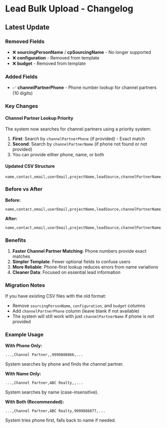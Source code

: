 # Lead Bulk Upload - Changelog

## Latest Update

### Removed Fields
- ❌ **sourcingPersonName** / **cpSourcingName** - No longer supported
- ❌ **configuration** - Removed from template
- ❌ **budget** - Removed from template

### Added Fields
- ✅ **channelPartnerPhone** - Phone number lookup for channel partners (10 digits)

### Key Changes

#### Channel Partner Lookup Priority
The system now searches for channel partners using a priority system:
1. **First**: Search by `channelPartnerPhone` (if provided) - Exact match
2. **Second**: Search by `channelPartnerName` (if phone not found or not provided)
3. You can provide either phone, name, or both

#### Updated CSV Structure
```csv
name,contact,email,userEmail,projectName,leadSource,channelPartnerName,channelPartnerPhone,leadPriority,propertyType,fundingMode,gender
```

### Before vs After

**Before:**
```csv
name,contact,email,userEmail,projectName,leadSource,channelPartnerName,sourcingPersonName,leadPriority,propertyType,configuration,fundingMode,budget,gender
```

**After:**
```csv
name,contact,email,userEmail,projectName,leadSource,channelPartnerName,channelPartnerPhone,leadPriority,propertyType,fundingMode,gender
```

### Benefits

1. **Faster Channel Partner Matching**: Phone numbers provide exact matches
2. **Simpler Template**: Fewer optional fields to confuse users
3. **More Reliable**: Phone-first lookup reduces errors from name variations
4. **Cleaner Data**: Focused on essential lead information

### Migration Notes

If you have existing CSV files with the old format:
- Remove `sourcingPersonName`, `configuration`, and `budget` columns
- Add `channelPartnerPhone` column (leave blank if not available)
- The system will still work with just `channelPartnerName` if phone is not provided

### Example Usage

**With Phone Only:**
```csv
...,Channel Partner,,9999888866,...
```
System searches by phone and finds the channel partner.

**With Name Only:**
```csv
...,Channel Partner,ABC Realty,,...
```
System searches by name (case-insensitive).

**With Both (Recommended):**
```csv
...,Channel Partner,ABC Realty,9999888877,...
```
System tries phone first, falls back to name if needed.

















